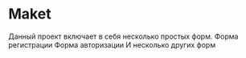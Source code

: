# Maket
Данный проект включает в себя несколько простых форм. 
Форма регистрации 
Форма авторизации
И несколько других форм
